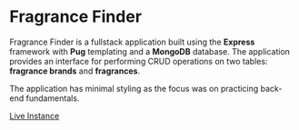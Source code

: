 # Fragrance Finder

Fragrance Finder is a fullstack application built using the **Express** framework with **Pug** templating and a **MongoDB** database. The application provides an interface for performing CRUD operations on two tables: **fragrance brands** and **fragrances**.

The application has minimal styling as the focus was on practicing back-end fundamentals.

[Live Instance](https://inventory-application-production-7ee8.up.railway.app/)
